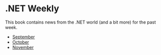 # .NET Weekly

This book contains news from the .NET world (and a bit more) for the past week.

+ [September](2016_September/README.md)
+ [October](2016_October/README.md)
+ [November](2016_November/README.md)
